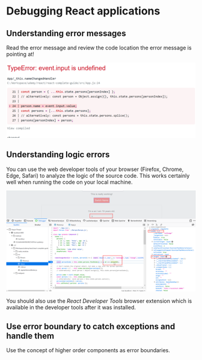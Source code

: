 # Debugging React applications

## Understanding error messages

Read the error message and review the code location the error message is pointing at!

![image](./images/react_error_message.png)

## Understanding logic errors

You can use the web developer tools of your browser (Firefox, Chrome, Edge, Safari) to analyze the logic of the source code. This works certainly well when running the code on your local machine.

![image](./images/web_developer_toolbar_sources_debugger.png)

You should also use the _React Developer Tools_ browser extension which is available in the developer tools after it was installed.

## Use error boundary to catch exceptions and handle them

Use the concept of higher order components as error boundaries.